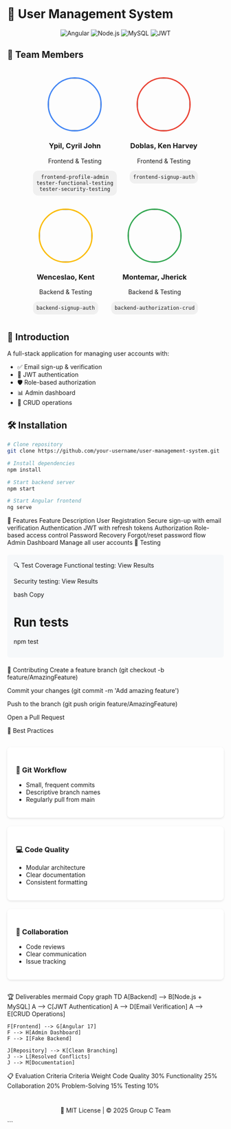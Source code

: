# 🚀 User Management System

<div align="center">
  <img src="https://img.shields.io/badge/Angular-DD0031?style=for-the-badge&logo=angular&logoColor=white" alt="Angular">
  <img src="https://img.shields.io/badge/Node.js-339933?style=for-the-badge&logo=nodedotjs&logoColor=white" alt="Node.js">
  <img src="https://img.shields.io/badge/MySQL-005C84?style=for-the-badge&logo=mysql&logoColor=white" alt="MySQL">
  <img src="https://img.shields.io/badge/JWT-000000?style=for-the-badge&logo=JSON%20web%20tokens&logoColor=white" alt="JWT">
</div>

## 👥 Team Members

<div align="center" style="display: flex; justify-content: center; flex-wrap: wrap; gap: 30px; margin: 40px 0;">

<div align="center">
  <img src="https://api.dicebear.com/8.x/bottts/svg?seed=Shark" width="120" style="border-radius: 50%; border: 3px solid #4285F4;">
  <h3>Ypil, Cyril John</h3>
  <p>Frontend & Testing</p>
  <div style="background: #f0f0f0; padding: 8px; border-radius: 12px; margin-top: 8px;">
    <code>frontend-profile-admin</code><br>
    <code>tester-functional-testing</code><br>
    <code>tester-security-testing</code>
  </div>
</div>

<div align="center">
  <img src="https://api.dicebear.com/8.x/bottts/svg?seed=Penguin" width="120" style="border-radius: 50%; border: 3px solid #EA4335;">
  <h3>Doblas, Ken Harvey</h3>
  <p>Frontend & Testing</p>
  <div style="background: #f0f0f0; padding: 8px; border-radius: 12px; margin-top: 8px;">
    <code>frontend-signup-auth</code>
  </div>
</div>

<div align="center">
  <img src="https://api.dicebear.com/8.x/bottts/svg?seed=Rabbit" width="120" style="border-radius: 50%; border: 3px solid #FBBC05;">
  <h3>Wenceslao, Kent</h3>
  <p>Backend & Testing</p>
  <div style="background: #f0f0f0; padding: 8px; border-radius: 12px; margin-top: 8px;">
    <code>backend-signup-auth</code>
  </div>
</div>

<div align="center">
  <img src="https://api.dicebear.com/8.x/bottts/svg?seed=Bear" width="120" style="border-radius: 50%; border: 3px solid #34A853;">
  <h3>Montemar, Jherick</h3>
  <p>Backend & Testing</p>
  <div style="background: #f0f0f0; padding: 8px; border-radius: 12px; margin-top: 8px;">
    <code>backend-authorization-crud</code>
  </div>
</div>

</div>

## 📌 Introduction

A full-stack application for managing user accounts with:

- ✅ Email sign-up & verification
- 🔐 JWT authentication
- 🛡️ Role-based authorization
- 📊 Admin dashboard
- 🔄 CRUD operations

## 🛠️ Installation

```bash
# Clone repository
git clone https://github.com/your-username/user-management-system.git

# Install dependencies
npm install

# Start backend server
npm start

# Start Angular frontend
ng serve
```
🎯 Features
Feature	Description
User Registration	Secure sign-up with email verification
Authentication	JWT with refresh tokens
Authorization	Role-based access control
Password Recovery	Forgot/reset password flow
Admin Dashboard	Manage all user accounts
🧪 Testing
<div style="background: #f6f8fa; padding: 15px; border-radius: 6px; margin: 20px 0;">
🔍 Test Coverage
Functional testing: View Results

Security testing: View Results

bash
Copy
# Run tests
npm test
</div>
🤝 Contributing
Create a feature branch (git checkout -b feature/AmazingFeature)

Commit your changes (git commit -m 'Add amazing feature')

Push to the branch (git push origin feature/AmazingFeature)

Open a Pull Request

📜 Best Practices
<div style="display: grid; grid-template-columns: repeat(auto-fit, minmax(300px, 1fr)); gap: 20px; margin: 30px 0;"><div style="background: white; padding: 20px; border-radius: 8px; box-shadow: 0 2px 5px rgba(0,0,0,0.1);"> <h3>🔀 Git Workflow</h3> <ul> <li>Small, frequent commits</li> <li>Descriptive branch names</li> <li>Regularly pull from main</li> </ul> </div><div style="background: white; padding: 20px; border-radius: 8px; box-shadow: 0 2px 5px rgba(0,0,0,0.1);"> <h3>💻 Code Quality</h3> <ul> <li>Modular architecture</li> <li>Clear documentation</li> <li>Consistent formatting</li> </ul> </div><div style="background: white; padding: 20px; border-radius: 8px; box-shadow: 0 2px 5px rgba(0,0,0,0.1);"> <h3>👥 Collaboration</h3> <ul> <li>Code reviews</li> <li>Clear communication</li> <li>Issue tracking</li> </ul> </div></div>
🏆 Deliverables
mermaid
Copy
graph TD
    A[Backend] --> B[Node.js + MySQL]
    A --> C[JWT Authentication]
    A --> D[Email Verification]
    A --> E[CRUD Operations]
    
    F[Frontend] --> G[Angular 17]
    F --> H[Admin Dashboard]
    F --> I[Fake Backend]
    
    J[Repository] --> K[Clean Branching]
    J --> L[Resolved Conflicts]
    J --> M[Documentation]
📋 Evaluation Criteria
Criteria	Weight
Code Quality	30%
Functionality	25%
Collaboration	20%
Problem-Solving	15%
Testing	10%
<div align="center" style="margin-top: 40px;"> <p>📄 MIT License | © 2025 Group C Team</p> </div> ```
